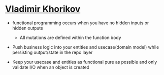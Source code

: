 
# [Vladimir Khorikov](https://www.se-radio.net/2020/07/episode-418-functional-programming-in-enterprise-applications/)
- functional programming occurs when you have no hidden inputs or hidden outputs
  - All mutations are defined within the function body

- Push business logic into your entities and usecase(domain model) while persisting output/state in the repo layer
- Keep your usecase and entities as functional pure as possible and only validate I/O when an object is created